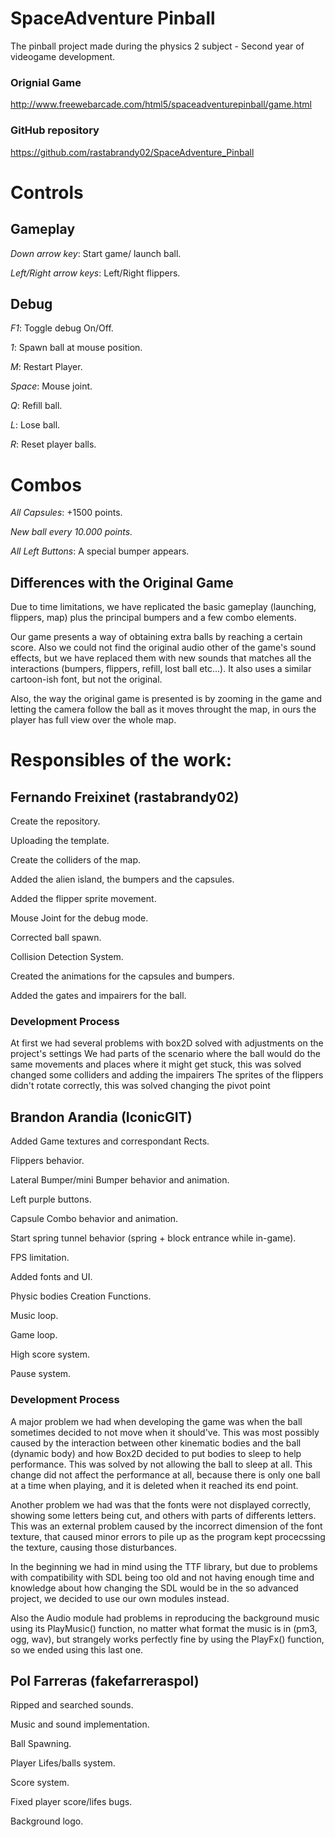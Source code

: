 # SpaceAdventure Pinball

The pinball project made during the physics 2 subject - Second year of videogame development.

### Orignial Game

http://www.freewebarcade.com/html5/spaceadventurepinball/game.html


### GitHub repository

https://github.com/rastabrandy02/SpaceAdventure_Pinball


# Controls

## Gameplay

*Down arrow key*: Start game/ launch ball.

*Left/Right arrow keys*: Left/Right flippers.

## Debug

*F1*: Toggle debug On/Off.

*1*: Spawn ball at mouse position.

*M*: Restart Player.

*Space*: Mouse joint.

*Q*: Refill ball.

*L*: Lose ball.

*R*: Reset player balls.

# Combos

*All Capsules*: +1500 points.

*New ball every 10.000 points.*

*All Left Buttons*: A special bumper appears.



## Differences with the Original Game

Due to time limitations, we have replicated  the basic gameplay (launching, flippers, map) plus the principal bumpers and a few combo elements.

Our game presents a way of obtaining extra balls by reaching a certain score. Also we could not find the original audio other of the game's sound effects, but we have replaced them with new sounds that matches all the interactions (bumpers, flippers, refill, lost ball etc...). It also uses a similar cartoon-ish font, but not the original.

Also, the way the original game is presented is by zooming in the game and letting the camera follow the ball as it moves throught the map, in ours the player has full view over the whole map.

# Responsibles of the work:

## Fernando Freixinet (rastabrandy02)

Create the repository.

Uploading the template.

Create the colliders of the map.

Added the alien island, the bumpers and the capsules.

Added the flipper sprite movement.

Mouse Joint for the debug mode.

Corrected ball spawn.

Collision Detection System.

Created the animations for the capsules and bumpers.

Added the gates and impairers for the ball.

### Development Process
At first we had several problems with box2D solved with adjustments on the project's settings
We had parts of the scenario where the ball would do the same movements and places where it might get stuck, this was solved changed some colliders and adding the impairers
The sprites of the flippers didn't rotate correctly, this was solved changing the pivot point


## Brandon Arandia (IconicGIT)

Added Game textures and correspondant Rects.

Flippers behavior.

Lateral Bumper/mini Bumper behavior and animation.

Left purple buttons.

Capsule Combo behavior and animation.

Start spring tunnel behavior (spring + block entrance while in-game).

FPS limitation.

Added fonts and UI.

Physic bodies Creation Functions.

Music loop.

Game loop.

High score system.

Pause system.

### Development Process

A major problem we had when developing the game was when the ball sometimes decided to not move when it should've. This was most possibly caused by the interaction between other kinematic bodies and the ball (dynamic body) and how Box2D decided to put bodies to sleep to help performance. This was solved by not allowing the ball to sleep at all. This change did not affect the performance at all, because there is only one ball at a time when playing, and it is deleted when it reached its end point.

Another problem we had was that the fonts were not displayed correctly, showing some letters being cut, and others with parts of differents letters. This was an external problem caused by the incorrect dimension of the font texture, that caused minor errors to pile up as the program kept procecssing the texture, causing those disturbances.

In the beginning we had in mind using the TTF library, but due to problems with compatibility with SDL being too old and not having enough time and knowledge about how changing the SDL would be in the so advanced project, we decided to use our own modules instead.

Also the Audio module had problems in reproducing the background music using its PlayMusic() function, no matter what format the music is in (pm3, ogg, wav), but strangely works perfectly fine by using the PlayFx() function, so we ended using this last one.

## Pol Farreras (fakefarreraspol)

Ripped and searched sounds.

Music and sound implementation.

Ball Spawning.

Player Lifes/balls  system.

Score system.

Fixed player score/lifes bugs.

Background logo.






